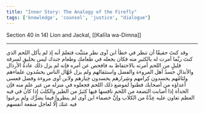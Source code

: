 ```yaml
---
title: "Inner Story: The Analogy of the Firefly"
tags: ['knowledge', 'counsel', 'justice', "dialogue"]
---
```


 Section 40 in 14) Lion and Jackal, [[Kalīla wa-Dimna]]

---
وقد كنتَ حقيقًا أن تنظر في خطأ ابن آوى نظر متثبِّت فتعلمَ أنه  إذ لم يأكل اللحم الذي كنتَ ربَّما أمرت له بالكثيرِ منه فكان يجعله في طعامك وطعام جندك  ليس بخليقٍ لسرقة قليلٍ من اللحم أمرته بالاحتفاظ به فافحص عن أمره فإنه لم يزل ذلك عادةَ الأرذال والأنذالِ حسدُ أهل المروءة والفضل واستثقالهم ولم يزل جُهَّال الناس يحسُدون علماءهم ولئامُهم يحسدون كِرامهم وشِرارهم يحسدون خِيارهم ولابن آوى مروءة وفضل فعسى أعداؤه من أصحابك فطنوا لموضع ذلك اللحم فجعلوه في منزله من غير علمٍ منه فإن الحدأة إذا أصابت البَضعة من اللحم نافسها فيها كثيرٌ من الطير والكلبَ إذا كان في فيه العظم تعاون عليه عِدَّةٌ من الكلاب وإنَّ خصماء ابن آوى لم ينظروا فيما يضرُّك ولم يرغبوا فيه عنك إلَّا لعاجل منفعة أنفسهم
